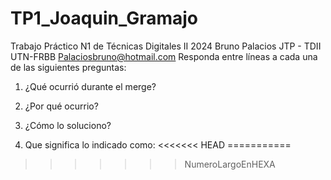 # TP1_Joaquin_Gramajo
Trabajo Práctico N1 de Técnicas Digitales II 2024
Bruno Palacios
JTP - TDII
UTN-FRBB
Palaciosbruno@hotmail.com
Responda entre líneas a cada una de las siguientes preguntas:
1) ¿Qué ocurrió durante el merge?

2) ¿Por qué ocurrio?
3) ¿Cómo lo soluciono?
4) Que significa lo indicado como: 
<<<<<<< HEAD
===========
>>>>>>> NumeroLargoEnHEXA
